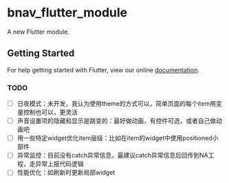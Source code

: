 # bnav_flutter_module

A new Flutter module.

## Getting Started

For help getting started with Flutter, view our online
[documentation](https://flutter.dev/).

### TODO
- [ ] 日夜模式：未开发，我认为使用theme的方式可以，简单页面的每个item用变量控制也可以，更灵活
- [ ] 声音设置项的隐藏和显示是跳变的：最好做动画，有控件可选，或者自己做动画吧
- [ ] 用一些特定widget优化item层级：比如在item的widget中使用positioned小部件
- [ ] 异常监控：目前没有catch异常信息，最建议catch异常信息后回传到NA工程，走异常上报代码逻辑
- [ ] 性能优化：如刷新时更新局部widget
